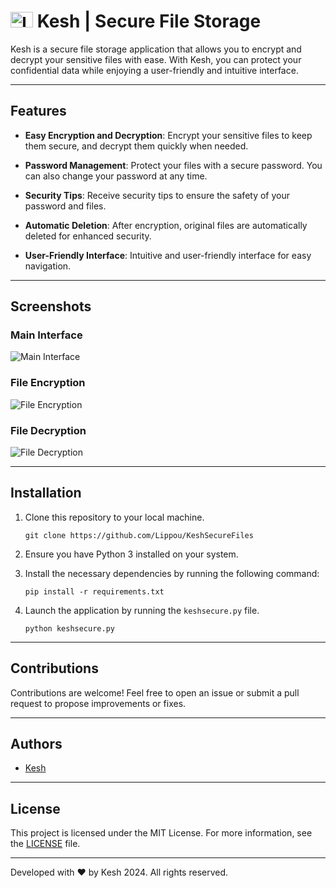 # <img src="https://cdn.discordapp.com/attachments/1181896459147296829/1245448291118747658/favicon.png?ex=6658c99b&is=6657781b&hm=9d2461ebe2130fdb2116ecaf96dab336a4dd668ca89cec6c30ee0f1c9f4adb90&" alt="Logo" width="36" height="25"> Kesh | Secure File Storage

Kesh is a secure file storage application that allows you to encrypt and decrypt your sensitive files with ease. With Kesh, you can protect your confidential data while enjoying a user-friendly and intuitive interface.

---

## Features

- **Easy Encryption and Decryption**: Encrypt your sensitive files to keep them secure, and decrypt them quickly when needed.
  
- **Password Management**: Protect your files with a secure password. You can also change your password at any time.

- **Security Tips**: Receive security tips to ensure the safety of your password and files.

- **Automatic Deletion**: After encryption, original files are automatically deleted for enhanced security.

- **User-Friendly Interface**: Intuitive and user-friendly interface for easy navigation.

---

## Screenshots

### Main Interface
![Main Interface](https://cdn.discordapp.com/attachments/1181896459147296829/1244605739666771998/Capture_decran_2024-05-27_122739.png?ex=6655b8eb&is=6654676b&hm=9e0520d4127c446fa3a7c330aedff6db285e13e7818c4010245b8f976f9b75ee&)

### File Encryption
![File Encryption](https://cdn.discordapp.com/attachments/1181896459147296829/1244605542530285620/encryption.gif?ex=6655b8bc&is=6654673c&hm=e72931267db1580c9dbbafd43511cb735f7f70c447d4294885bb68469f272c5f&)

### File Decryption
![File Decryption](https://cdn.discordapp.com/attachments/1181896459147296829/1244605580858101780/decryption.gif?ex=6655b8c6&is=66546746&hm=e19a54e5dcd690ba441decadff14c8b808abb1e7e5abbd1f1d3a8b416ec28cf4&)

---

## Installation

1. Clone this repository to your local machine.
   
   ```
   git clone https://github.com/Lippou/KeshSecureFiles
   ```

2. Ensure you have Python 3 installed on your system.

3. Install the necessary dependencies by running the following command:
   
   ```
   pip install -r requirements.txt
   ```

4. Launch the application by running the `keshsecure.py` file.

   ```
   python keshsecure.py
   ```

---

## Contributions

Contributions are welcome! Feel free to open an issue or submit a pull request to propose improvements or fixes.

---

## Authors

- [Kesh](https://github.com/Lippou)

---

## License

This project is licensed under the MIT License. For more information, see the [LICENSE](https://github.com/Lippou/KeshSecureFiles/blob/main/LICENSE) file.

---

Developed with ❤️ by Kesh 2024. All rights reserved.
